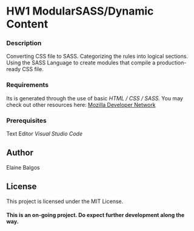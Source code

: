 # HW1 ModularSASS/Dynamic Content

### Description
Converting CSS file to SASS. Categorizing the rules into logical sections. Using the SASS Language to create modules that compile a production-ready CSS file.


### Requirements
Its is generated through the use of basic _HTML / CSS / SASS._ 
You  may check out other resources here:
[Mozilla Developer Network](https://developer.mozilla.org/en-US/docs/Learn)

### Prerequisites
Text Editor _Visual Studio Code_

## Author
Elaine Balgos

## License
This project is licensed under the MIT License.

#### This is an on-going project. Do expect further development along the way.
